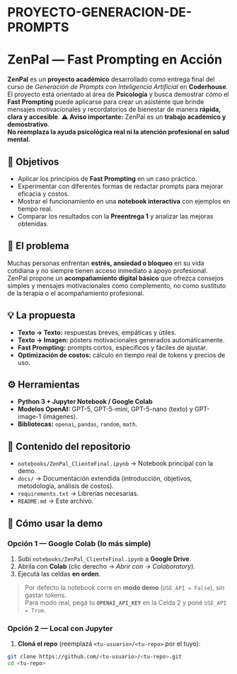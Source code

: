 # PROYECTO-GENERACION-DE-PROMPTS
# ZenPal — Fast Prompting en Acción
**ZenPal** es un **proyecto académico** desarrollado como entrega final del curso de *Generación de Prompts con Inteligencia Artificial* en **Coderhouse**.  
El proyecto está orientado al área de **Psicología** y busca demostrar cómo el **Fast Prompting** puede aplicarse para crear un asistente que brinde mensajes motivacionales y recordatorios de bienestar de manera **rápida, clara y accesible**.
⚠️ **Aviso importante:** ZenPal es un **trabajo académico y demostrativo**.  
**No reemplaza la ayuda psicológica real ni la atención profesional en salud mental.**
## 🎯 Objetivos
- Aplicar los principios de **Fast Prompting** en un caso práctico.  
- Experimentar con diferentes formas de redactar prompts para mejorar eficacia y costos.  
- Mostrar el funcionamiento en una **notebook interactiva** con ejemplos en tiempo real.  
- Comparar los resultados con la **Preentrega 1** y analizar las mejoras obtenidas.
## 📝 El problema
Muchas personas enfrentan **estrés, ansiedad o bloqueo** en su vida cotidiana y no siempre tienen acceso inmediato a apoyo profesional.  
ZenPal propone un **acompañamiento digital básico** que ofrezca consejos simples y mensajes motivacionales como complemento, no como sustituto de la terapia o el acompañamiento profesional.
## 💡 La propuesta
- **Texto → Texto:** respuestas breves, empáticas y útiles.  
- **Texto → Imagen:** pósters motivacionales generados automáticamente.  
- **Fast Prompting:** prompts cortos, específicos y fáciles de ajustar.  
- **Optimización de costos:** cálculo en tiempo real de tokens y precios de uso.
## ⚙️ Herramientas
- **Python 3 + Jupyter Notebook / Google Colab**  
- **Modelos OpenAI:** GPT-5, GPT-5-mini, GPT-5-nano (texto) y GPT-image-1 (imágenes).  
- **Bibliotecas:** `openai`, `pandas`, `random`, `math`.  
## 📂 Contenido del repositorio
- `notebooks/ZenPal_ClienteFinal.ipynb` → Notebook principal con la demo.  
- `docs/` → Documentación extendida (introducción, objetivos, metodología, análisis de costos).  
- `requirements.txt` → Librerías necesarias.  
- `README.md` → Este archivo.
## 🚀 Cómo usar la demo
### Opción 1 — Google Colab (lo más simple)
1. Subí `notebooks/ZenPal_ClienteFinal.ipynb` a **Google Drive**.  
2. Abrila con **Colab** (clic derecho → *Abrir con → Colaboratory*).  
3. Ejecutá las celdas **en orden**.
> Por defecto la notebook corre en **modo demo** (`USE_API = False`), sin gastar tokens.  
> Para modo real, pegá tu **`OPENAI_API_KEY`** en la Celda 2 y poné `USE_API = True`.
### Opción 2 — Local con Jupyter
1) **Cloná el repo** (reemplazá `<tu-usuario>/<tu-repo>` por el tuyo):
```bash
git clone https://github.com/<tu-usuario>/<tu-repo>.git
cd <tu-repo>

